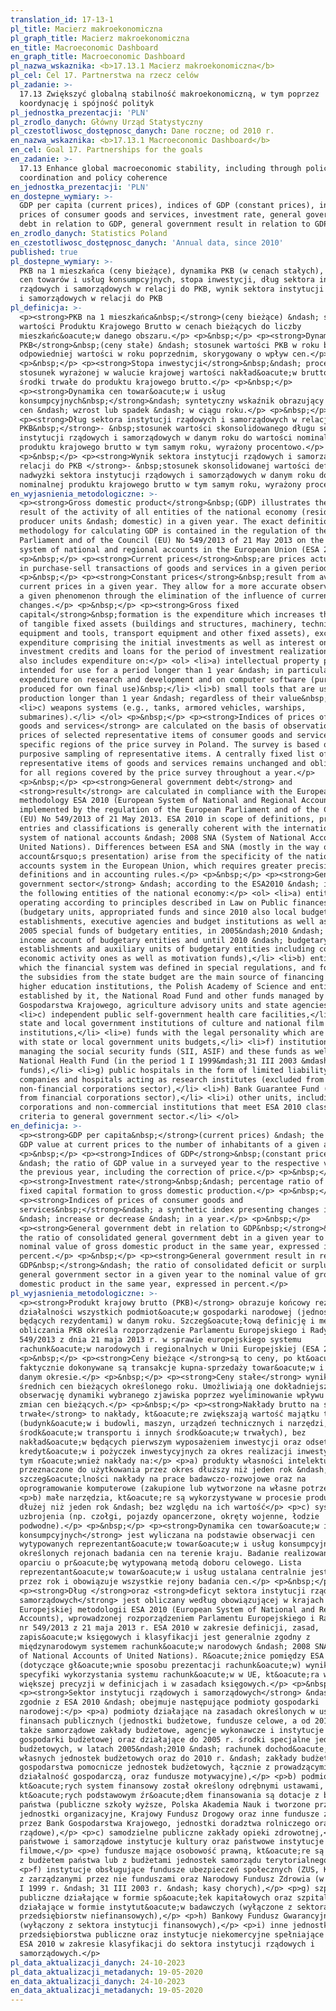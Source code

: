 ```yaml
---
translation_id: 17-13-1
pl_title: Macierz makroekonomiczna
pl_graph_title: Macierz makroekonomiczna
en_title: Macroeconomic Dashboard
en_graph_title: Macroeconomic Dashboard
pl_nazwa_wskaznika: <b>17.13.1 Macierz makroekonomiczna</b>
pl_cel: Cel 17. Partnerstwa na rzecz celów
pl_zadanie: >-
  17.13 Zwiększyć globalną stabilność makroekonomiczną, w tym poprzez
  koordynację i spójność polityk
pl_jednostka_prezentacji: 'PLN'
pl_zrodlo_danych: Główny Urząd Statystyczny
pl_czestotliwosc_dostępnosc_danych: Dane roczne; od 2010 r.
en_nazwa_wskaznika: <b>17.13.1 Macroeconomic Dashboard</b>
en_cel: Goal 17. Partnerships for the goals
en_zadanie: >-
  17.13 Enhance global macroeconomic stability, including through policy
  coordination and policy coherence
en_jednostka_prezentacji: 'PLN'
en_dostepne_wymiary: >-
  GDP per capita (current prices), indices of GDP (constant prices), indices of
  prices of consumer goods and services, investment rate, general government
  debt in relation to GDP, general government result in relation to GDP
en_zrodlo_danych: Statistics Poland
en_czestotliwosc_dostępnosc_danych: 'Annual data, since 2010'
published: true
pl_dostepne_wymiary: >-
  PKB na 1 mieszkańca (ceny bieżące), dynamika PKB (w cenach stałych), dynamika
  cen towarów i usług konsumpcyjnych, stopa inwestycji, dług sektora instytucji
  rządowych i samorządowych w relacji do PKB, wynik sektora instytucji rządowych
  i samorządowych w relacji do PKB
pl_definicja: >-
  <p><strong>PKB na 1 mieszkańca&nbsp;</strong>(ceny bieżące) &ndash; stosunek
  wartości Produktu Krajowego Brutto w cenach bieżących do liczby
  mieszkańc&oacute;w danego obszaru.</p> <p>&nbsp;</p> <p><strong>Dynamika
  PKB</strong>&nbsp;(ceny stałe) &ndash; stosunek wartości PKB w roku badanym do
  odpowiedniej wartości w roku poprzednim, skorygowany o wpływ cen.</p>
  <p>&nbsp;</p> <p><strong>Stopa inwestycji</strong>&nbsp;&ndash; procentowy
  stosunek wyrażonej w walucie krajowej wartości nakład&oacute;w brutto na
  środki trwałe do produktu krajowego brutto.</p> <p>&nbsp;</p>
  <p><strong>Dynamika cen towar&oacute;w i usług
  konsumpcyjnych&nbsp;</strong>&ndash; syntetyczny wskaźnik obrazujący zmiany
  cen &ndash; wzrost lub spadek &ndash; w ciągu roku.</p> <p>&nbsp;</p>
  <p><strong>Dług sektora instytucji rządowych i samorządowych w relacji do
  PKB&nbsp;</strong>- &nbsp;stosunek wartości skonsolidowanego długu sektora
  instytucji rządowych i samorządowych w danym roku do wartości nominalnej
  produktu krajowego brutto w tym samym roku, wyrażony procentowo.</p>
  <p>&nbsp;</p> <p><strong>Wynik sektora instytucji rządowych i samorządowych w
  relacji do PKB </strong>- &nbsp;stosunek skonsolidowanej wartości deficytu lub
  nadwyżki sektora instytucji rządowych i samorządowych w danym roku do wartości
  nominalnej produktu krajowego brutto w tym samym roku, wyrażony procentowo</p>
en_wyjasnienia_metodologiczne: >-
  <p><strong>Gross domestic product</strong>&nbsp;(GDP) illustrates the final
  result of the activity of all entities of the national economy (resident
  producer units &ndash; domestic) in a given year. The exact definition and
  methodology for calculating GDP is contained in the regulation of the
  Parliament and of the Council (EU) No 549/2013 of 21 May 2013 on the European
  system of national and regional accounts in the European Union (ESA 2010).</p>
  <p>&nbsp;</p> <p><strong>Current prices</strong>&nbsp;are prices actually used
  in purchase-sell transactions of goods and services in a given period.</p>
  <p>&nbsp;</p> <p><strong>Constant prices</strong>&nbsp;result from average
  current prices in a given year. They allow for a more accurate observation of
  a given phenomenon through the elimination of the influence of current prices
  changes.</p> <p>&nbsp;</p> <p><strong>Gross fixed
  capital</strong>&nbsp;formation is the expenditure which increases the value
  of tangible fixed assets (buildings and structures, machinery, technical
  equipment and tools, transport equipment and other fixed assets), excluding
  expenditure comprising the initial investments as well as interest on
  investment credits and loans for the period of investment realization. GFC
  also includes expenditure on:</p> <ol> <li>a) intellectual property products,
  intended for use for a period longer than 1 year &ndash; in particular
  expenditure on research and development and on computer software (purchased or
  produced for own final use)&nbsp;</li> <li>b) small tools that are used in the
  production longer than 1 year &ndash; regardless of their value&nbsp;</li>
  <li>c) weapons systems (e.g., tanks, armored vehicles, warships,
  submarines).</li> </ol> <p>&nbsp;</p> <p><strong>Indices of prices of consumer
  goods and services</strong> are calculated on the basis of observations of
  prices of selected representative items of consumer goods and services in
  specific regions of the price survey in Poland. The survey is based on the
  purposive sampling of representative items. A centrally fixed list of
  representative items of goods and services remains unchanged and obligatory
  for all regions covered by the price survey throughout a year.</p>
  <p>&nbsp;</p> <p><strong>General government debt</strong> and
  <strong>result</strong> are calculated in compliance with the European Union
  methodology ESA 2010 (European System of National and Regional Accounts),
  implemented by the regulation of the European Parliament and of the Council
  (EU) No 549/2013 of 21 May 2013. ESA 2010 in scope of definitions, principles,
  entries and classifications is generally coherent with the international
  system of national accounts &ndash; 2008 SNA (System of National Accounts of
  United Nations). Differences between ESA and SNA (mostly in the way of
  account&rsquo;s presentation) arise from the specificity of the national
  accounts system in the European Union, which requires greater precision in
  definitions and in accounting rules.</p> <p>&nbsp;</p> <p><strong>General
  government sector</strong> &ndash; according to the ESA2010 &ndash; includes
  the following entities of the national economy:</p> <ol> <li>a) entities
  operating according to principles described in Law on Public finances
  (budgetary units, appropriated funds and since 2010 also local budgetary
  establishments, executive agencies and budget institutions as well as until
  2005 special funds of budgetary entities, in 2005&ndash;2010 &ndash; own
  income account of budgetary entities and until 2010 &ndash; budgetary
  establishments and auxiliary units of budgetary entities including conducting
  economic activity ones as well as motivation funds),</li> <li>b) entities for
  which the financial system was defined in special regulations, and for which
  the subsidies from the state budget are the main source of financing (public
  higher education institutions, the Polish Academy of Science and entities
  established by it, the National Road Fund and other funds managed by Bank
  Gospodarstwa Krajowego, agriculture advisory units and state agencies),</li>
  <li>c) independent public self-government health care facilities,</li> <li>d)
  state and local government institutions of culture and national film
  institutions,</li> <li>e) funds with the legal personality which are connected
  with state or local government units budgets,</li> <li>f) institutions
  managing the social security funds (SII, ASIF) and these funds as well as the
  National Health Fund (in the period 1 I 1999&mdash;31 III 2003 &mdash; health
  funds),</li> <li>g) public hospitals in the form of limited liability
  companies and hospitals acting as research institutes (excluded from
  non-financial corporations sector),</li> <li>h) Bank Guarantee Fund (excluded
  from financial corporations sector),</li> <li>i) other units, including public
  corporations and non-commercial institutions that meet ESA 2010 classification
  criteria to general government sector.</li> </ol>
en_definicja: >-
  <p><strong>GDP per capita&nbsp;</strong>(current prices) &ndash; the ratio of
  GDP value at current prices to the number of inhabitants of a given area.</p>
  <p>&nbsp;</p> <p><strong>Indices of GDP</strong>&nbsp;(constant prices)
  &ndash; the ratio of GDP value in a surveyed year to the respective value in
  the previous year, including the correction of price.</p> <p>&nbsp;</p>
  <p><strong>Investment rate</strong>&nbsp;&ndash; percentage ratio of gross
  fixed capital formation to gross domestic production.</p> <p>&nbsp;</p>
  <p><strong>Indices of prices of consumer goods and
  services&nbsp;</strong>&ndash; a synthetic index presenting changes in prices
  &ndash; increase or decrease &ndash; in a year.</p> <p>&nbsp;</p>
  <p><strong>General government debt in relation to GDP&nbsp;</strong>&ndash;
  the ratio of consolidated general government debt in a given year to the
  nominal value of gross domestic product in the same year, expressed in
  percent.</p> <p>&nbsp;</p> <p><strong>General government result in relation to
  GDP&nbsp;</strong>&ndash; the ratio of consolidated deficit or surplus of the
  general government sector in a given year to the nominal value of gross
  domestic product in the same year, expressed in percent.</p>
pl_wyjasnienia_metodologiczne: >-
  <p><strong>Produkt krajowy brutto (PKB)</strong> obrazuje końcowy rezultat
  działalności wszystkich podmiot&oacute;w gospodarki narodowej (jednostek
  będących rezydentami) w danym roku. Szczeg&oacute;łową definicję i metodologię
  obliczania PKB określa rozporządzenie Parlamentu Europejskiego i Rady (UE) nr
  549/2013 z dnia 21 maja 2013 r. w sprawie europejskiego systemu
  rachunk&oacute;w narodowych i regionalnych w Unii Europejskiej (ESA 2010).</p>
  <p>&nbsp;</p> <p><strong>Ceny bieżące </strong>są to ceny, po kt&oacute;rych
  faktycznie dokonywane są transakcje kupna-sprzedaży towar&oacute;w i usług w
  danym okresie.</p> <p>&nbsp;</p> <p><strong>Ceny stałe</strong> wynikają ze
  średnich cen bieżących określonego roku. Umożliwiają one dokładniejszą
  obserwację dynamiki wybranego zjawiska poprzez wyeliminowanie wpływu na nie
  zmian cen bieżących.</p> <p>&nbsp;</p> <p><strong>Nakłady brutto na środki
  trwałe</strong> to nakłady, kt&oacute;re zwiększają wartość majątku trwałego
  (budynk&oacute;w i budowli, maszyn, urządzeń technicznych i narzędzi,
  środk&oacute;w transportu i innych środk&oacute;w trwałych), bez
  nakład&oacute;w będących pierwszym wyposażeniem inwestycji oraz odsetek od
  kredyt&oacute;w i pożyczek inwestycyjnych za okres realizacji inwestycji. W
  tym r&oacute;wnież nakłady na:</p> <p>a) produkty własności intelektualnej,
  przeznaczone do użytkowania przez okres dłuższy niż jeden rok &ndash; w
  szczeg&oacute;lności nakłady na prace badawczo-rozwojowe oraz na
  oprogramowanie komputerowe (zakupione lub wytworzone na własne potrzeby)</p>
  <p>b) małe narzędzia, kt&oacute;re są wykorzystywane w procesie produkcji
  dłużej niż jeden rok &ndash; bez względu na ich wartość</p> <p>c) systemy
  uzbrojenia (np. czołgi, pojazdy opancerzone, okręty wojenne, łodzie
  podwodne).</p> <p>&nbsp;</p> <p><strong>Dynamika cen towar&oacute;w i usług
  konsumpcyjnych</strong> jest wyliczana na podstawie obserwacji cen
  wytypowanych reprezentant&oacute;w towar&oacute;w i usług konsumpcyjnych w
  określonych rejonach badania cen na terenie kraju. Badanie realizowane jest w
  oparciu o pr&oacute;bę wytypowaną metodą doboru celowego. Lista
  reprezentant&oacute;w towar&oacute;w i usług ustalana centralnie jest stała
  przez rok i obowiązuje wszystkie rejony badania cen.</p> <p>&nbsp;</p>
  <p><strong>Dług </strong>oraz <strong>deficyt sektora instytucji rządowych i
  samorządowych</strong> jest obliczany według obowiązującej w krajach Unii
  Europejskiej metodologii ESA 2010 (European System of National and Regional
  Accounts), wprowadzonej rozporządzeniem Parlamentu Europejskiego i Rady (UE)
  nr 549/2013 z 21 maja 2013 r. ESA 2010 w zakresie definicji, zasad,
  zapis&oacute;w księgowych i klasyfikacji jest generalnie zgodny z
  międzynarodowym systemem rachunk&oacute;w narodowych &ndash; 2008 SNA (System
  of National Accounts of United Nations). R&oacute;żnice pomiędzy ESA a SNA
  (dotyczące gł&oacute;wnie sposobu prezentacji rachunk&oacute;w) wynikają ze
  specyfiki wykorzystania systemu rachunk&oacute;w w UE, kt&oacute;ra wymaga
  większej precyzji w definicjach i w zasadach księgowych.</p> <p>&nbsp;</p>
  <p><strong>Sektor instytucji rządowych i samorządowych</strong> &ndash;
  zgodnie z ESA 2010 &ndash; obejmuje następujące podmioty gospodarki
  narodowej:</p> <p>a) podmioty działające na zasadach określonych w ustawie o
  finansach publicznych (jednostki budżetowe, fundusze celowe, a od 2010 r.
  także samorządowe zakłady budżetowe, agencje wykonawcze i instytucje
  gospodarki budżetowej oraz działające do 2005 r. środki specjalne jednostek
  budżetowych, w latach 2005&ndash;2010 &ndash; rachunek dochod&oacute;w
  własnych jednostek budżetowych oraz do 2010 r. &ndash; zakłady budżetowe i
  gospodarstwa pomocnicze jednostek budżetowych, łącznie z prowadzącymi
  działalność gospodarczą, oraz fundusze motywacyjne),</p> <p>b) podmioty,
  kt&oacute;rych system finansowy został określony odrębnymi ustawami, a
  kt&oacute;rych podstawowym źr&oacute;dłem finansowania są dotacje z budżetu
  państwa (publiczne szkoły wyższe, Polska Akademia Nauk i tworzone przez nią
  jednostki organizacyjne, Krajowy Fundusz Drogowy oraz inne fundusze zarządzane
  przez Bank Gospodarstwa Krajowego, jednostki doradztwa rolniczego oraz agencje
  rządowe),</p> <p>c) samodzielne publiczne zakłady opieki zdrowotnej,</p> <p>d)
  państwowe i samorządowe instytucje kultury oraz państwowe instytucje
  filmowe,</p> <p>e) fundusze mające osobowość prawną, kt&oacute;re są powiązane
  z budżetem państwa lub z budżetami jednostek samorządu terytorialnego,</p>
  <p>f) instytucje obsługujące fundusze ubezpieczeń społecznych (ZUS, KRUS) wraz
  z zarządzanymi przez nie funduszami oraz Narodowy Fundusz Zdrowia (w okresie 1
  I 1999 r. &ndash; 31 III 2003 r. &ndash; kasy chorych),</p> <p>g) szpitale
  publiczne działające w formie sp&oacute;łek kapitałowych oraz szpitale
  działające w formie instytut&oacute;w badawczych (wyłączone z sektora
  przedsiębiorstw niefinansowych),</p> <p>h) Bankowy Fundusz Gwarancyjny
  (wyłączony z sektora instytucji finansowych),</p> <p>i) inne jednostki, w tym
  przedsiębiorstwa publiczne oraz instytucje niekomercyjne spełniające kryteria
  ESA 2010 w zakresie klasyfikacji do sektora instytucji rządowych i
  samorządowych.</p>
pl_data_aktualizacji_danych: 24-10-2023
pl_data_aktualizacji_metadanych: 19-05-2020
en_data_aktualizacji_danych: 24-10-2023
en_data_aktualizacji_metadanych: 19-05-2020  
---
```

